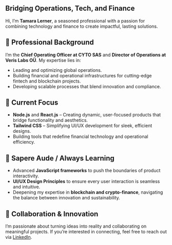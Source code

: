## Bridging Operations, Tech, and Finance   

Hi, I’m **Tamara Lerner**, a seasoned professional with a passion for combining technology and finance to create impactful, lasting solutions.  

## 💼 Professional Background  
I’m the **Chief Operating Officer at CYTO SAS** and **Director of Operations at Veris Labs OÜ**. My expertise lies in:  
- Leading and optimizing global operations.
- Building financial and operational infrastructures for cutting-edge fintech and blockchain projects.  
- Developing scalable processes that blend innovation and compliance.  

## 🔭 Current Focus  
- **Node.js** and **React.js** – Creating dynamic, user-focused products that bridge functionality and aesthetics.  
- **Tailwind CSS** – Simplifying UI/UX development for sleek, efficient designs.  
- Building tools that redefine financial technology and operational efficiency.  

## 🌱 Sapere Aude / Always Learning
- Advanced **JavaScript frameworks** to push the boundaries of product interactivity.  
- **UI/UX Design Principles** to ensure every user interaction is seamless and intuitive.  
- Deepening my expertise in **blockchain and crypto-finance**, navigating the balance between innovation and sustainability.  

## 🚀 Collaboration & Innovation  
I’m passionate about turning ideas into reality and collaborating on meaningful projects. If you’re interested in connecting, feel free to reach out via [LinkedIn](https://www.linkedin.com/in/tamlerner/).  
